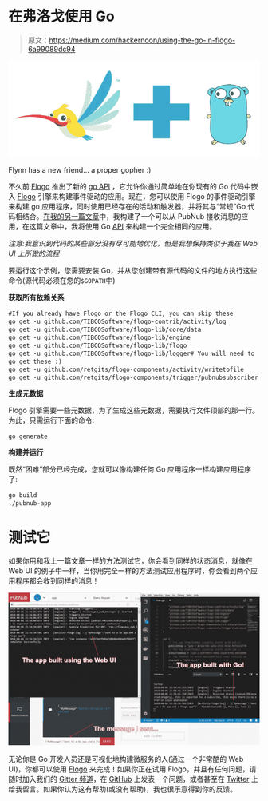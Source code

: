 # 在弗洛戈使用 Go

> 原文：<https://medium.com/hackernoon/using-the-go-in-flogo-6a99089dc94>

![](img/e9df51768e00246fc16f90f418d3da86.png)

Flynn has a new friend… a proper gopher :)

不久前 [Flogo](http://bit.ly/2B3dRRT) 推出了新的 [go API](https://godoc.org/github.com/TIBCOSoftware/flogo-lib/flogo) ，它允许你通过简单地在你现有的 Go 代码中嵌入 [Flogo](https://hackernoon.com/tagged/flogo) 引擎来构建事件驱动的应用。现在，您可以使用 Flogo 的事件驱动引擎来构建 go 应用程序，同时使用已经存在的活动和触发器，并将其与“常规”Go 代码相结合。[在我的另一篇文章](http://bit.ly/2PfmAmi)中，我构建了一个可以从 PubNub 接收消息的应用，在这篇文章中，我将使用 Go [API](https://hackernoon.com/tagged/api) 来构建一个完全相同的应用。

*注意:我意识到代码的某些部分没有尽可能地优化，但是我想保持类似于我在 Web UI 上所做的流程*

要运行这个示例，您需要安装 Go，并从您创建带有源代码的文件的地方执行这些命令(源代码必须在您的`$GOPATH`中)

**获取所有依赖关系**

```
#If you already have Flogo or the Flogo CLI, you can skip these
go get -u github.com/TIBCOSoftware/flogo-contrib/activity/log
go get -u github.com/TIBCOSoftware/flogo-lib/core/data
go get -u github.com/TIBCOSoftware/flogo-lib/engine
go get -u github.com/TIBCOSoftware/flogo-lib/flogo
go get -u github.com/TIBCOSoftware/flogo-lib/logger# You will need to go get these :)
go get -u github.com/retgits/flogo-components/activity/writetofile
go get -u github.com/retgits/flogo-components/trigger/pubnubsubscriber
```

**生成元数据**

Flogo 引擎需要一些元数据，为了生成这些元数据，需要执行文件顶部的那一行。为此，只需运行下面的命令:

```
go generate
```

**构建并运行**

既然“困难”部分已经完成，您就可以像构建任何 Go 应用程序一样构建应用程序了:

```
go build
./pubnub-app
```

# 测试它

如果你用和我上一篇文章一样的方法测试它，你会看到同样的状态消息，就像在 Web UI 的例子中一样，当你用完全一样的方法测试应用程序时，你会看到两个应用程序都会收到同样的消息！

![](img/6ff90003b82a47f1619baa4a1b4ef955.png)

无论你是 Go 开发人员还是可视化地构建微服务的人(通过一个非常酷的 Web UI)，你都可以使用 [Flogo](http://bit.ly/2B3dRRT) 来完成！如果你正在试用 Flogo，并且有任何问题，请随时加入我们的 [Gitter 频道](https://gitter.im/project-flogo/Lobby)，在 [GitHub](https://github.com/TIBCOSoftware/flogo) 上发表一个问题，或者甚至在 [Twitter](http://bit.ly/2B3LsuW) 上给我留言。如果你认为这有帮助(或没有帮助)，我也很乐意得到你的反馈。